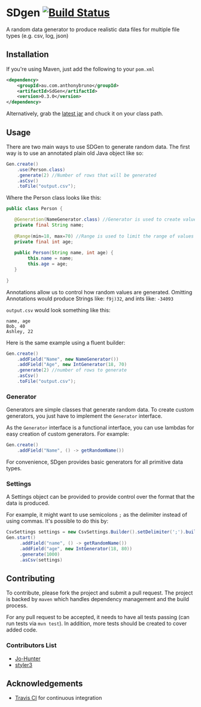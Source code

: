 # SDgen [![Build Status](https://travis-ci.org/AussieGuy0/SDgen.svg?branch=master)](https://travis-ci.org/AussieGuy0/SDgen)

A random data generator to produce realistic data files for multiple file types (e.g. csv, log, json)

## Installation
If you're using Maven, just add the following to your `pom.xml`
```xml
<dependency>
    <groupId>au.com.anthonybruno</groupId>
    <artifactId>SdGen</artifactId>
    <version>0.3.0</version>
</dependency>
```

Alternatively, grab the [latest jar](https://github.com/AussieGuy0/SDgen/releases/tag/0.1.0) and chuck it on your class path.

## Usage
There are two main ways to use SDGen to generate random data. The first way is
to use an annotated plain old Java object like so:

```java
Gen.create()
    .use(Person.class)
    .generate(2) //Number of rows that will be generated
    .asCsv()
    .toFile("output.csv");
```


Where the Person class looks like this:

```java
public class Person {

   @Generation(NameGenerator.class) //Generator is used to create values
   private final String name; 
   
   @Range(min=18, max=70) //Range is used to limit the range of values
   private final int age;
   
   public Person(String name, int age) {
        this.name = name; 
        this.age = age;
   }
   
}
```

Annotations allow us to control how random values are generated. 
Omitting Annotations would produce Strings like: `f9j)32`, and ints like: `-34093`

`output.csv` would look something like this:

```csv
name, age
Bob, 40
Ashley, 22
```

Here is the same example using a fluent builder:

```java
Gen.create()
    .addField("Name", new NameGenerator())
    .addField("Age", new IntGenerator(18, 70)
    .generate(2) //number of rows to generate
    .asCsv()
    .toFile("output.csv");
```

### Generator
Generators are simple classes that generate random data. To create custom generators,
you just have to implement the `Generator` interface.

As the `Generator` interface is a functional interface, you can use lambdas for easy
creation of custom generators. For example:

```java
Gen.create()
    .addField("Name", () -> getRandomName()) 
```

For convenience, SDgen provides basic generators for all primitive data types. 

### Settings
A Settings object can be provided to provide control over the format that the data is produced.

For example, it might want to use semicolons `;` as the delimiter instead of using commas. 
It's possible to do this by:
```java
CsvSettings settings = new CsvSettings.Builder().setDelimiter(';').build()
Gen.start()
     .addField("name", () -> getRandomName())
     .addField("age", new IntGenerator(18, 80))
     .generate(1000)
     .asCsv(settings) 
```

## Contributing
To contribute, please fork the project and submit a pull request. 
The project is backed by `maven` which handles dependency management and
the build process.

For any pull request to be accepted, it needs to have all tests passing (can run tests via `mvn test`).
In addition, more tests should be created to cover added code.

### Contributors List
- [Jo-Hunter](https://github.com/Jo-Hunter)
- [styler3](https://github.com/styler3)

## Acknowledgements
- [Travis CI](https://travis-ci.org) for continuous integration

